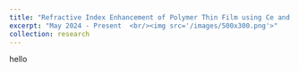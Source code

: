 ```yaml
---
title: "Refractive Index Enhancement of Polymer Thin Film using Ce and Ti Ions"
excerpt: "May 2024 - Present  <br/><img src='/images/500x300.png'>"
collection: research
---
```

hello